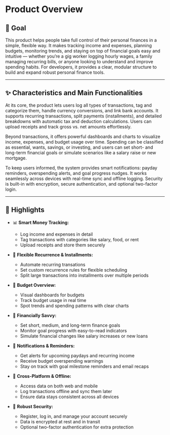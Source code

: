 # Product Overview

## 🎯 Goal

This product helps people take full control of their personal finances in a
simple, flexible way. It makes tracking income and expenses, planning budgets,
monitoring trends, and staying on top of financial goals easy and intuitive —
whether you’re a gig worker logging hourly wages, a family managing recurring
bills, or anyone looking to understand and improve spending habits. For
developers, it provides a clear, modular structure to build and expand robust
personal finance tools.

---

## ✨ Characteristics and Main Functionalities

At its core, the product lets users log all types of transactions, tag and
categorize them, handle currency conversions, and link bank accounts. It
supports recurring transactions, split payments (installments), and detailed
breakdowns with automatic tax and deduction calculations. Users can upload
receipts and track gross vs. net amounts effortlessly.

Beyond transactions, it offers powerful dashboards and charts to visualize
income, expenses, and budget usage over time. Spending can be classified as
essential, wants, savings, or investing, and users can set short- and long-term
financial goals or simulate scenarios like a salary raise or new mortgage.

To keep users informed, the system provides smart notifications: payday
reminders, overspending alerts, and goal progress nudges. It works seamlessly
across devices with real-time sync and offline logging. Security is built-in
with encryption, secure authentication, and optional two-factor login.

---

## 🚀 Highlights

- 📊 **Smart Money Tracking:**

  - Log income and expenses in detail
  - Tag transactions with categories like salary, food, or rent
  - Upload receipts and store them securely

- 🔁 **Flexible Recurrence & Installments:**

  - Automate recurring transations
  - Set custom recurrence rules for flexible scheduling
  - Split large transactions into installments over multiple periods

- 💸 **Budget Overview:**

  - Visual dashboards for budgets
  - Track budget usage in real time
  - Spot trends and spending patterns with clear charts

- 🎯 **Financially Savvy:**

  - Set short, medium, and long-term finance goals
  - Monitor goal progress with easy-to-read indicators
  - Simulate financial changes like salary increases or new loans

- 🔔 **Notifications & Reminders:**

  - Get alerts for upcoming paydays and recurring income
  - Receive budget overspending warnings
  - Stay on track with goal milestone reminders and email recaps

- 🔄 **Cross-Platform & Offline:**

  - Access data on both web and mobile
  - Log transactions offline and sync them later
  - Ensure data stays consistent across all devices

- 🔐 **Robust Security:**
  - Register, log in, and manage your account securely
  - Data is encrypted at rest and in transit
  - Optional two-factor authentication for extra protection
